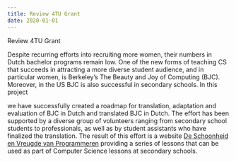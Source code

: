 ```yaml
---
title: Review 4TU Grant
date: 2020-01-01
---
```


Review 4TU Grant
<!--more-->

Despite recurring efforts into recruiting more women, their numbers in Dutch bachelor
programs remain low. One of the new forms of teaching CS that succeeds in attracting a more
diverse student audience, and in particular women, is Berkeley’s The Beauty and Joy of
Computing (BJC). Moreover, in the US BJC is also successful in secondary schools. In this project

we have successfully created a roadmap for translation, adaptation and evaluation of BJC in
Dutch and translated BJC in Dutch. The effort has been supported by a diverse group of
volunteers ranging from secondary school students to professionals, as well as by student
assistants who have finalized the translation. The result of this effort is a website [De
Schoonheid en Vreugde van Programmeren](https://bjoc-nl.github.io/) providing a series of
lessons that can be used as part of Computer Science lessons at secondary schools.
